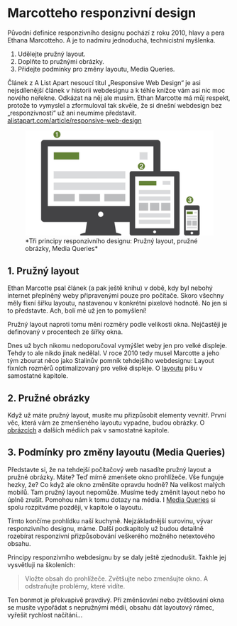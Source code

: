 # Marcotteho responzivní design

Původní definice responzivního designu pochází z roku 2010, hlavy a pera Ethana Marcotteho. A je to nadmíru jednoduchá, technicistní myšlenka.

1. Udělejte pružný layout.
2. Doplňte to pružnými obrázky.
3. Přidejte podmínky pro změny layoutu, Media Queries. 

Článek z A List Apart nesoucí titul „Responsive Web Design“ je asi nejsdílenější článek v historii webdesignu a k téhle knížce vám asi nic moc nového neřekne. Odkázat na něj ale musím. Ethan Marcotte má můj respekt, protože to vymyslel a zformuloval tak skvěle, že si dnešní webdesign bez „responzivnosti“ už ani neumíme představit. [alistapart.com/article/responsive-web-design](http://alistapart.com/article/responsive-web-design)

<figure>
<img src="dist/images/original/vdwd/principy-rwd.jpg" alt="3 principy responzivního designu">
<figcaption markdown="1">    
*Tři principy responzivního designu: Pružný layout, pružné obrázky, Media Queries*
</figcaption> 
</figure>


## 1. Pružný layout

Ethan Marcotte psal článek (a pak ještě knihu) v době, kdy byl nebohý internet přeplněný weby připravenými pouze pro počítače. Skoro všechny měly fixní šířku layoutu, nastavenou v konkrétní pixelové hodnotě. No jen si to představte. Ach, bolí mě už jen to pomyšlení! 

Pružný layout naproti tomu mění rozměry podle velikosti okna. Nejčastěji je definovaný v procentech ze šířky okna.

Dnes už bych nikomu nedoporučoval vymýšlet weby jen pro velké displeje. Tehdy to ale nikdo jinak nedělal. V roce 2010 tedy musel Marcotte a jeho tým zbourat něco jako Stalinův pomník tehdejšího webdesignu: Layout fixních rozměrů optimalizovaný pro velké displeje. O [layoutu](responzivni-layout.md) píšu v samostatné kapitole.

## 2. Pružné obrázky

Když už máte pružný layout, musíte mu přizpůsobit elementy vevnitř. První věc, která vám ze zmenšeného layoutu vypadne, budou obrázky. O [obrázcích](kap-media) a dalších médiích pak v samostatné kapitole.

## 3. Podmínky pro změny layoutu (Media Queries)

Představte si, že na tehdejší počítačový web nasadíte pružný layout a pružné obrázky. Máte? Teď mírně zmenšete okno prohlížeče. Vše funguje hezky, že? Co když ale okno změnšíte opravdu hodně? Na velikost malých mobilů. Tam pružný layout nepomůže. Musíme tedy změnit layout nebo ho úplně zrušit. Pomohou nám k tomu dotazy na média. I [Media Queries](css3-media-queries.md) si spolu rozpitváme později, v kapitole o layoutu.

<div class="ebook-only" markdown="1">
  Tímto končíme prohlídku naší kuchyně. Nejzákladnější surovinu, vývar responzivního designu, máme. Další podkapitoly už budou detailně rozebírat responzivní přizpůsobování veškerého možného  netextového obsahu.
</div>

Principy responzivního webdesignu by se daly ještě zjednodušit. Takhle jej vysvětluji na školeních:

> Vložte obsah do prohlížeče. Zvětšujte nebo zmenšujte okno. A odstraňujte problémy, které vidíte.

Ten bonmot je překvapivě pravdivý. Při změnšování nebo zvětšování okna se musíte vypořádat s nepružnými médii, obsahu dát layoutový rámec, vyřešit rychlost načítání… 
